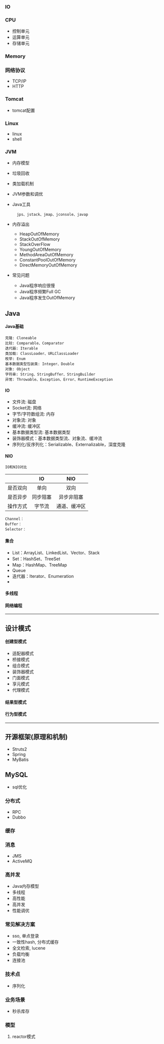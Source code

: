 ### IO

### CPU
* 控制单元
* 运算单元
* 存储单元

### Memory

### 网络协议
* TCP/IP
* HTTP

### Tomcat
* tomcat配置

### Linux
* linux
* shell

### JVM
* 内存模型
* 垃圾回收
* 类加载机制
* JVM参数和调优
* Java工具

		jps、jstack、jmap、jconsole、javap

* 内存溢出
	* HeapOutOfMemory
	* StackOutOfMemory
	* StackOverFlow
	* YoungOutOfMemory
	* MethodAreaOutOfMemory
	* ConstantPoolOutOfMemory
	* DirectMemoryOutOfMemory
* 常见问题
	* Java程序响应很慢
	* Java程序频繁Full GC
	* Java程序发生OutOfMemory

## Java

#### Java基础

	克隆: Cloneable
	比较: Comparable、Comparator
	迭代器: Iterable
	类加载: ClassLoader、URLClassLoader
	枚举: Enum
	基本数据类型包装类: Integer、Double
	对象: Object
	字符串: String、StringBuffer、StringBuilder
	异常: Throwable、Exception、Error、RuntimeException

#### IO
* 文件流: 磁盘
* Socket流: 网络
* 字节/字符数组流: 内存
* 对象流: 对象
* 缓冲流: 缓冲区
* 基本数据类型流: 基本数据类型
* 装饰器模式：基本数据类型流、对象流、缓冲流
* 序列化/反序列化：Serializable、Externalizable，深度克隆

#### NIO

	IO和NIO对比
	
| | IO | NIO |
| :----------: | :-------------: | :-------------: |
| 是否双向 | 单向 | 双向 |
| 是否异步 | 同步阻塞 | 异步非阻塞 |
| 操作方式 | 字节流 | 通道、缓冲区 |

	Channel：
	Buffer：
	Selector：

#### 集合
* List：ArrayList、LinkedList、Vector、Stack
* Set：HashSet、TreeSet
* Map：HashMap、TreeMap
* Queue
* 迭代器：Iterator、Enumeration
* 

#### 多线程

#### 网络编程

***

## 设计模式
#### 创建型模式
* 适配器模式
* 桥接模式
* 组合模式
* 装饰器模式
* 门面模式
* 享元模式
* 代理模式
#### 结果型模式
#### 行为型模式

***

## 开源框架(原理和机制)
* Struts2
* Spring
* MyBatis

## MySQL
* sql优化

### 分布式
* RPC
* Dubbo

### 缓存

### 消息
* JMS
* ActiveMQ

### 高并发
* Java内存模型
* 多线程
* 高性能
* 高并发
* 性能调优

### 常见解决方案
* sso, 单点登录
* 一致性hash, 分布式缓存
* 全文检索, lucene
* 负载均衡
* 连接池

### 技术点
* 序列化

### 业务场景
* 秒杀库存

### 模型
1. reactor模式